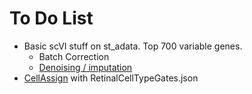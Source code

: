 # To Do List

* Basic scVI stuff on st_adata. Top 700 variable genes.
   * Batch Correction
   * [Denoising / imputation](https://docs.scvi-tools.org/en/stable/user_guide/models/scvi.html#normalization-denoising-imputation-of-expression)
* [CellAssign](https://docs.scvi-tools.org/en/stable/user_guide/models/cellassign.html#cellassign) with RetinalCellTypeGates.json
